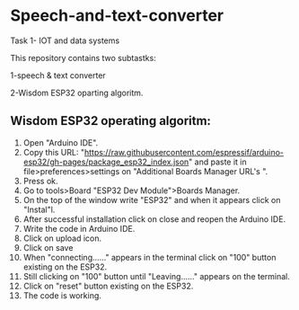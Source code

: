 # Speech-and-text-converter
Task 1- IOT and data systems

This repository contains two subtastks:

1-speech & text converter

2-Wisdom ESP32 oparting algoritm.

## Wisdom ESP32 operating algoritm:
1.	Open "Arduino IDE".
2.	Copy this URL: "https://raw.githubusercontent.com/espressif/arduino-esp32/gh-pages/package_esp32_index.json" and paste it in file>preferences>settings on "Additional Boards Manager URL's ".
3.	Press ok.
4.	Go to tools>Board "ESP32 Dev Module">Boards Manager.
5.	On the top of the window write "ESP32" and when it appears click on "Instal"l.
6.	After successful installation click on close and reopen the Arduino IDE.
7.	Write the code in Arduino IDE.
8.	Click on upload icon.
9.	Click on save
10.	When "connecting......" appears in the terminal click on "100" button existing on the ESP32.
11.	Still clicking on "100" button until "Leaving......" appears on the terminal.
12.	Click on "reset" button existing on the ESP32.
13.	The code is working.

